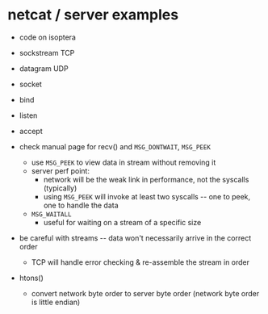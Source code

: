 # netcat / server examples
* code on isoptera
* sockstream TCP
* datagram UDP

* socket
* bind
* listen
* accept

* check manual page for recv() and `MSG_DONTWAIT`, `MSG_PEEK`
  * use `MSG_PEEK` to view data in stream without removing it
  * server perf point: 
    * network will be the weak link in performance, not the syscalls (typically)
    * using `MSG_PEEK` will invoke at least two syscalls -- one to peek, one to handle the data
  * `MSG_WAITALL`
    * useful for waiting on a stream of a specific size

* be careful with streams -- data won't necessarily arrive in the correct order
  * TCP will handle error checking & re-assemble the stream in order

* htons()
  * convert network byte order to server byte order (network byte order is little endian)
